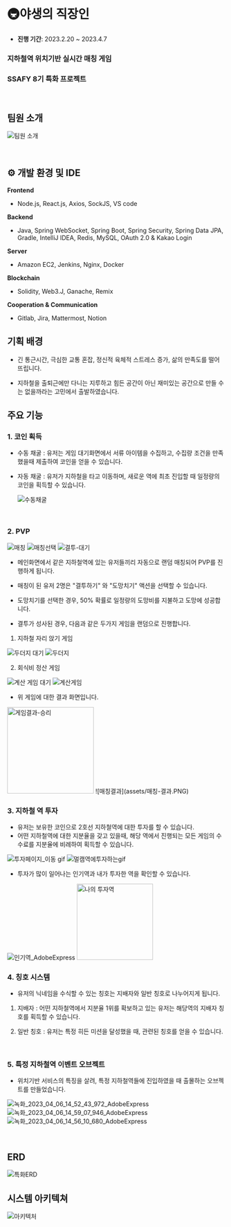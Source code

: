 # 🚇야생의 직장인

- **진행 기간**: 2023.2.20  ~ 2023.4.7

### 지하철역 위치기반 실시간 매칭 게임

### SSAFY 8기 특화 프로젝트

<br>

## 팀원 소개

![팀원 소개](assets/bed52194067c748936e6a9069d91950fe75c95aa.PNG)

<br>

## **⚙​ 개발 환경 및 IDE**

**Frontend**

- Node.js, React.js, Axios, SockJS, VS code

**Backend**

- Java, Spring WebSocket, Spring Boot, Spring Security, Spring Data JPA, Gradle, IntelliJ IDEA, Redis, MySQL, OAuth 2.0 & Kakao Login

**Server**

- Amazon EC2, Jenkins, Nginx, Docker

**Blockchain**

- Solidity, Web3.J, Ganache, Remix

**Cooperation & Communication**

- Gitlab, Jira, Mattermost, Notion

## 기획 배경

- 긴 통근시간, 극심한 교통 혼잡, 정신적 육체적 스트레스 증가, 삶의 만족도를 떨어뜨립니다.

- 지하철을 출퇴근에만 다니는 지루하고 힘든 공간이 아닌 재미있는 공간으로 만들 수는 없을까라는 고민에서 출발하였습니다.

## 주요 기능

### 1. 코인 획득

- 수동 채굴 : 유저는 게임 대기화면에서 서류 아이템을 수집하고, 수집량 조건을 만족했을때 제출하여 코인을 얻을 수 있습니다.
- 자동 채굴 : 유저가 지하철을 타고 이동하며, 새로운 역에 최초 진입할 때 일정량의 코인을 획득할 수 있습니다.
  
  <img src="assets/b2ff38358ae6e22caa7c2ee6598ce9be30c3cc5d.gif" title="" alt="수동채굴" align="inline">

<br>

### 2. PVP

![매칭](assets/매칭.PNG) ![매칭선택](assets/매칭-선택.PNG) ![결투-대기](assets/결투-대기.PNG)

- 메인화면에서 같은 지하철역에 있는 유저들끼리 자동으로 랜덤 매칭되어 PVP를 진행하게 됩니다.

- 매칭이 된 유저 2명은 "결투하기" 와 "도망치기" 액션을 선택할 수 있습니다.

- 도망치기를 선택한 경우, 50% 확률로 일정량의 도망비를 지불하고 도망에 성공합니다.

- 결투가 성사된 경우, 다음과 같은 두가지 게임을 랜덤으로 진행합니다.
1. 지하철 자리 앉기 게임

<img title="" src="assets/4642dc15487ddc57b65e3beb8bf28f6c2fe30192.gif" alt="두더지 대기" data-align="inline">
<img title="" src="assets/2c8054b997e980faa91f59d92bb9007def9abf44.gif" alt="두더지" data-align="inline">

2. 회식비 정산 게임

![계산 게임 대기](assets/138d3e3bf357b31e5f3ec259aa32b4dcef31f645.gif) ![계산게임](assets/b7b76ef224fb7840340c53f1014c06a47a47eea0.gif)

- 위 게임에 대한 결과 화면입니다.

<img src="assets/821e40a23b2a256088a428037e5f5db3d1fb5198.png" title="" alt="게임결과-승리" data-align="center" width=200>
![매칭결과](assets/매칭-결과.PNG)

### 3. 지하철 역 투자

- 유저는 보유한 코인으로 2호선 지하철역에 대한 투자를 할 수 있습니다.
- 어떤 지하철역에 대한 지분율을 갖고 있을때, 해당 역에서 진행되는 모든 게임의 수수료를 지분율에 비례하여 획득할 수 있습니다.

![투자페이지_이동 gif](assets/deaf66574724f58ce70a1c353faa44519a3d6278.gif)
![멀캠역에투자하는gif](assets/9311792d551c22e83a59c6b8feb403cc199546a2.gif)

- 투자가 많이 일어나는 인기역과 내가 투자한 역을 확인할 수 있습니다.

![인기역_AdobeExpress](assets/b1aea44dab9a6595b3e6825ab0fbbc63dec9b354.gif)
<img src="assets/17a643fb42bef16a74a416599b97a6b48d454823.gif" title="" alt="나의 투자역" width="176">
<br>

### 4. 칭호 시스템

- 유저의 닉네임을 수식할 수 있는 칭호는 지배자와 일반 칭호로 나누어지게 됩니다.
1. 지배자 : 어떤 지하철역에서 지분율 1위를 확보하고 있는 유저는 해당역의 지배자 칭호를 획득할 수 있습니다.

2. 일반 칭호 : 유저는 특정 히든 미션을 달성했을 때, 관련된 칭호를 얻을 수 있습니다.

<br>

### 5. 특정 지하철역 이벤트 오브젝트

- 위치기반 서비스의 특징을 살려, 특정 지하철역들에 진입하였을 때 출몰하는 오브젝트를 만들었습니다.

![녹화_2023_04_06_14_52_43_972_AdobeExpress](assets/f388f06d3ce753cda5999549cd9dff3a436831e1.gif) 
![녹화_2023_04_06_14_59_07_946_AdobeExpress](assets/e9c15ccd0ec5aeaccec5b76b591246a090297d30.gif)
![녹화_2023_04_06_14_56_10_680_AdobeExpress](assets/945b3324cbea063d18ab4a9b181f3e7e23ad8764.gif)

<br>

## ERD

![특화ERD](assets/8ff14080e0d587ae77ea2b57f7f5cc6c86e81a95.png)

## 시스템 아키텍쳐

![아키텍처](assets/b7ffd380aeb0ff81fb3b7b9a58350a9bf2729bde.jpg)
